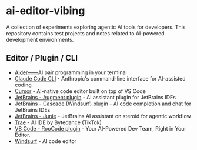 # ai-editor-vibing

A collection of experiments exploring agentic AI tools for developers. This repository contains test projects and notes related to AI-powered development environments.

## Editor / Plugin / CLI

- [Aider——](https://aider.chat/)AI pair programming in your terminal
- [Claude Code CLI](https://docs.anthropic.com/en/docs/agents-and-tools/claude-code/overview) - Anthropic's command-line interface for AI-assisted coding
- [Cursor](https://www.cursor.com/) - AI-native code editor built on top of VS Code
- [JetBrains - Augment plugin](https://plugins.jetbrains.com/plugin/24072-augment) - AI assistant plugin for JetBrains IDEs
- [JetBrains - Cascade (Windsurf) plugin](https://plugins.jetbrains.com/plugin/20540-windsurf-plugin-formerly-codeium-for-python-js-java-go--) - AI code completion and chat for JetBrains IDEs
- [JetBrains - Junie](https://www.jetbrains.com/fr-fr/junie/) - JetBrains AI assistant on steroid for agentic workflow
- [Trae](https://www.trae.ai/) - AI IDE by Bytedance (TikTok)
- [VS Code - RooCode plugin](https://roocode.com/) - Your AI-Powered Dev Team, Right in Your Editor.
- [Windsurf](https://windsurf.com/editor) - AI code editor
